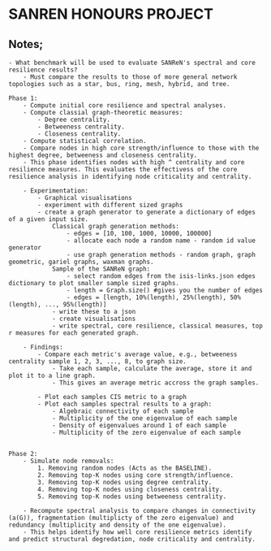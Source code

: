 # SANREN HONOURS PROJECT

## Notes;
    - What benchmark will be used to evaluate SANReN's spectral and core resilience results?
        - Must compare the results to those of more general network topologies such as a star, bus, ring, mesh, hybrid, and tree.

    Phase 1:
        - Compute initial core resilience and spectral analyses.
        - Compute classial graph-theoretic measures:
            - Degree centrality.
            - Betweeness centrality.
            - Closeness centrality.
        - Compute statistical correlation.
        - Compare nodes in high core strength/influence to those with the highest degree, betweeness and closeness centrality. 
        - This phase identifies nodes with high ^ centrality and core resilience measures. This evaluates the effectivess of the core resilience analysis in identifying node criticality and centrality.

        - Experimentation:
            - Graphical visualisations
            - experiment with different sized graphs
            - create a graph generator to generate a dictionary of edges of a given input size.  
                Classical graph generation methods:
                    - edges = [10, 100, 1000, 10000, 100000]
                    - allocate each node a random name - random id value generator
                    - use graph generation methods - random graph, graph geometric, gariel graphs, waxman graphs. 
                Sample of the SANReN graph:
                    - select random edges from the isis-links.json edges dictionary to plot smaller sample sized graphs.
                    - length = Graph.size() #gives you the number of edges
                    - edges = [length, 10%(length), 25%(length), 50%(length), ..., 95%(length)]
                - write these to a json
                - create visualisations
                - write spectral, core resilience, classical measures, top r measures for each generated graph.

        - Findings:
            - Compare each metric's average value, e.g., betweeness centrality sample 1, 2, 3, ..., 8, to graph size.
                - Take each sample, calculate the average, store it and plot it to a line graph. 
                - This gives an average metric accross the graph samples.

            - Plot each samples CIS metric to a graph
            - Plot each samples spectral results to a graph:
                - Algebraic connectivity of each sample
                - Multiplicity of the one eigenvalue of each sample
                - Density of eigenvalues around 1 of each sample
                - Multiplicity of the zero eigenvalue of each sample
        
    
    Phase 2:
        - Simulate node removals:
            1. Removing random nodes (Acts as the BASELINE).
            2. Removing top-K nodes using core strength/influence.
            3. Removing top-K nodes using degree centrality.
            4. Removing top-K nodes using closeness centrality.
            5. Removing top-K nodes using betweeness centrality.

        - Recompute spectral analysis to compare changes in connectivity (a(G)), fragmentation (multiplicty of the zero eigenvalue) and redundancy (multiplicity and density of the one eigenvalue). 
        - This helps identify how well core resilience metrics identify and predict structural degredation, node criticality and centrality.

